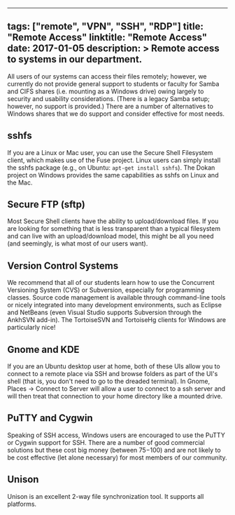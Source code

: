 ______________________________________________________________________

## tags: ["remote", "VPN", "SSH", "RDP"] title: "Remote Access" linktitle: "Remote Access" date: 2017-01-05 description: > Remote access to systems in our department.

All users of our systems can access their files remotely; however, we currently
do not provide general support to students or faculty for Samba and CIFS shares
(i.e. mounting as a Windows drive) owing largely to security and usability
considerations. (There is a legacy Samba setup; however, no support is
provided.) There are a number of alternatives to Windows shares that we do
support and consider effective for most needs.

## sshfs

If you are a Linux or Mac user, you can use the Secure Shell Filesystem client,
which makes use of the Fuse project. Linux users can simply install the sshfs
package (e.g., on Ubuntu: `apt-get install sshfs`). The Dokan project on Windows
provides the same capabilities as sshfs on Linux and the Mac.

## Secure FTP (sftp)

Most Secure Shell clients have the ability to upload/download files. If you are
looking for something that is less transparent than a typical filesystem and can
live with an upload/download model, this might be all you need (and seemingly,
is what most of our users want).

## Version Control Systems

We recommend that all of our students learn how to use the Concurrent Versioning
System (CVS) or Subversion, especially for programming classes. Source code
management is available through command-line tools or nicely integrated into
many development environments, such as Eclipse and NetBeans (even Visual Studio
supports Subversion through the AnkhSVN add-in). The TortoiseSVN and TortoiseHg
clients for Windows are particularly nice!

## Gnome and KDE

If you are an Ubuntu desktop user at home, both of these UIs allow you to
connect to a remote place via SSH and browse folders as part of the UI's shell
(that is, you don't need to go to the dreaded terminal). In Gnome, Places ->
Connect to Server will allow a user to connect to a ssh server and will then
treat that connection to your home directory like a mounted drive.

## PuTTY and Cygwin

Speaking of SSH access, Windows users are encouraged to use the PuTTY or Cygwin
support for SSH. There are a number of good commercial solutions but these cost
big money (between $75-$100) and are not likely to be cost effective (let alone
necessary) for most members of our community.

## Unison

Unison is an excellent 2-way file synchronization tool. It supports all
platforms.
